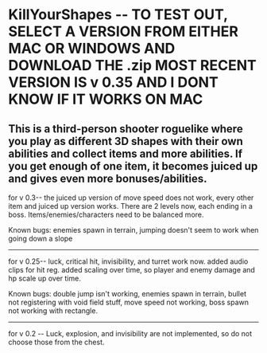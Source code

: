 # KillYourShapes -- TO TEST OUT, SELECT A VERSION FROM EITHER MAC OR WINDOWS AND DOWNLOAD THE .zip MOST RECENT VERSION IS v 0.35 AND I DONT KNOW IF IT WORKS ON MAC
This is a third-person shooter roguelike where you play as different 3D shapes with their own abilities and collect items and more abilities. If you get enough of one item, it becomes juiced up and gives even more bonuses/abilities.
-------------------------------------------------------------------------------------------------------------
for v 0.3-- the juiced up version of move speed does not work, every other item and juiced up version works. There are 2 levels now, each ending in a boss. Items/enemies/characters need to be balanced more.

Known bugs: enemies spawn in terrain, jumping doesn't seem to work when going down a slope

-------------------------------------------------------------------------------------------------------------
for v 0.25-- luck, critical hit, invisibility, and turret work now. added audio clips for hit reg. added scaling over time, so player and enemy damage and hp scale up over time.

Known bugs: double jump isn't working, enemies spawn in terrain, bullet not registering with void field stuff, move speed not working, boss spawn not working with rectangle.


-------------------------------------------------------------------------------------------------------------
for v 0.2 -- Luck, explosion, and invisibility are not implemented, so do not choose those from the chest.
